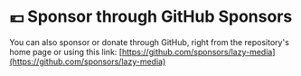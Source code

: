 # 💶 Sponsor through GitHub Sponsors

You can also sponsor or donate through GitHub, right from the repository's home page or using this link: [https://github.com/sponsors/lazy-media](https://github.com/sponsors/lazy-media)

<figure><img src="../.gitbook/assets/Screenshot 2023-11-20 at 11.18.55 PM.png" alt=""><figcaption></figcaption></figure>
